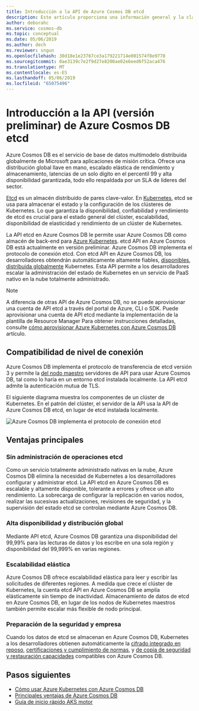 ```yaml
---
title: Introducción a la API de Azure Cosmos DB etcd
description: Este artículo proporciona una información general y la clave de los beneficios de etcd API en Azure Cosmos DB
author: deborahc
ms.service: cosmos-db
ms.topic: conceptual
ms.date: 05/06/2019
ms.author: dech
ms.reviewer: sngun
ms.openlocfilehash: 30d18e1e23767ce3a179221714e001574f8e9778
ms.sourcegitcommit: 0ae3139c7e2f9d27e8200ae02e6eed6f52aca476
ms.translationtype: MT
ms.contentlocale: es-ES
ms.lasthandoff: 05/06/2019
ms.locfileid: "65075496"
---
```

# <a name="introduction-to-the-azure-cosmos-db-etcd-api-preview"></a>Introducción a la API (versión preliminar) de Azure Cosmos DB etcd

Azure Cosmos DB es el servicio de base de datos multimodelo distribuida globalmente de Microsoft para aplicaciones de misión crítica. Ofrece una distribución global llave en mano, escalado elástica de rendimiento y almacenamiento, latencias de un solo dígito en el percentil 99 y alta disponibilidad garantizada, todo ello respaldada por un SLA de líderes del sector.

[Etcd](https://github.com/etcd-io/etcd) es un almacén distribuido de pares clave-valor. En [Kubernetes](https://kubernetes.io/), etcd se usa para almacenar el estado y la configuración de los clústeres de Kubernetes. Lo que garantiza la disponibilidad, confiabilidad y rendimiento de etcd es crucial para el estado general del clúster, escalabilidad, disponibilidad de elasticidad y rendimiento de un clúster de Kubernetes. 

La API etcd en Azure Cosmos DB le permite usar Azure Cosmos DB como almacén de back-end para [Azure Kubernetes](../aks/index.yml). etcd API en Azure Cosmos DB está actualmente en versión preliminar. Azure Cosmos DB implementa el protocolo de conexión etcd. Con etcd API en Azure Cosmos DB, los desarrolladores obtendrán automáticamente altamente fiables, [disponibles](high-availability.md), [distribuida globalmente](distribute-data-globally.md) Kubernetes. Esta API permite a los desarrolladores escalar la administración del estado de Kubernetes en un servicio de PaaS nativo en la nube totalmente administrado. 

> [!NOTE]
> A diferencia de otras API de Azure Cosmos DB, no se puede aprovisionar una cuenta de API etcd a través del portal de Azure, CLI o SDK. Puede aprovisionar una cuenta de API etcd mediante la implementación de la plantilla de Resource Manager Para obtener instrucciones detalladas, consulte [cómo aprovisionar Azure Kubernetes con Azure Cosmos DB](bootstrap-kubernetes-cluster.md) artículo.  

## <a name="wire-level-compatibility"></a>Compatibilidad de nivel de conexión

Azure Cosmos DB implementa el protocolo de transferencia de etcd versión 3 y permite la [del nodo maestro](https://kubernetes.io/docs/concepts/overview/components/) servidores de API para usar Azure Cosmos DB, tal como lo haría en un entorno etcd instalada localmente. La API etcd admite la autenticación mutua de TLS. 

El siguiente diagrama muestra los componentes de un clúster de Kubernetes. En el patrón del clúster, el servidor de la API usa la API de Azure Cosmos DB etcd, en lugar de etcd instalada localmente. 

![Azure Cosmos DB implementa el protocolo de conexión etcd](./media/etcd-api-introduction/etcd-api-wire-protocol.png)

## <a name="key-benefits"></a>Ventajas principales

### <a name="no-etcd-operations-management"></a>Sin administración de operaciones etcd

Como un servicio totalmente administrado nativas en la nube, Azure Cosmos DB elimina la necesidad de Kubernetes a los desarrolladores configurar y administrar etcd. La API etcd en Azure Cosmos DB es escalable y altamente disponible, tolerante a errores y ofrece un alto rendimiento. La sobrecarga de configurar la replicación en varios nodos, realizar las sucesivas actualizaciones, revisiones de seguridad, y la supervisión del estado etcd se controlan mediante Azure Cosmos DB.

### <a name="global-distribution--high-availability"></a>Alta disponibilidad y distribución global 

Mediante API etcd, Azure Cosmos DB garantiza una disponibilidad del 99,99% para las lecturas de datos y los escribe en una sola región y disponibilidad del 99,999% en varias regiones. 

### <a name="elastic-scalability"></a>Escalabilidad elástica

Azure Cosmos DB ofrece escalabilidad elástica para leer y escribir las solicitudes de diferentes regiones.
A medida que crece el clúster de Kubernetes, la cuenta etcd API en Azure Cosmos DB se amplía elásticamente sin tiempo de inactividad. Almacenamiento de datos de etcd en Azure Cosmos DB, en lugar de los nodos de Kubernetes maestros también permite escalar más flexible de nodo principal. 

### <a name="security--enterprise-readiness"></a>Preparación de la seguridad y empresa

Cuando los datos de etcd se almacenan en Azure Cosmos DB, Kubernetes a los desarrolladores obtienen automáticamente la [cifrado integrado en reposo](database-encryption-at-rest.md), [certificaciones y cumplimiento de normas](compliance.md), y [de copia de seguridad y restauración capacidades](online-backup-and-restore.md) compatibles con Azure Cosmos DB. 

## <a name="next-steps"></a>Pasos siguientes

* [Cómo usar Azure Kubernetes con Azure Cosmos DB](bootstrap-kubernetes-cluster.md)
* [Principales ventajas de Azure Cosmos DB](introduction.md)
* [Guía de inicio rápido AKS motor](https://github.com/Azure/aks-engine/blob/master/docs/tutorials/quickstart.md)